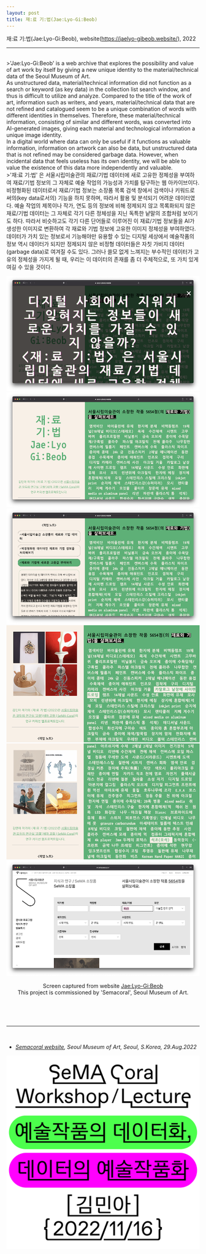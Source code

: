 ```yaml
---
layout: post
title: 재:료 기:법(Jae:Lyo-Gi:Beob)
---
```


재:료 기:법(Jae:Lyo-Gi:Beob), website(<a href="https://jaelyo-gibeob.website/" target="blank">https://jaelyo-gibeob.website/</a>), 2022

***

<br/>
>'Jae:Lyo-Gi:Beob' is a web archive that explores the possibility and value of art work by itself by giving a new unique identity to the material/technical data of the Seoul Museum of Art.<br>
As unstructured data, material/technical information did not function as a search or keyword (as key data) in the collection list search window, and thus is difficult to utilize and analyze. Compared to the title of the work of art, information such as writers, and years, material/technical data that are not refined and catalogued seem to be a unique combination of words with different identities in themselves. Therefore, these material/technical information, consisting of similar and different words, was converted into AI-generated images, giving each material and technological information a unique image identity.<br>
In a digital world where data can only be useful if it functions as valuable information, information on artwork can also be data, but unstructured data that is not refined may be considered garbage data. However, when incidental data that feels useless has its own identity, we will be able to value the existence of this data more independently and valuable.

<br>
>'재:료 기:법' 은 서울시립미술관의 재료/기법 데이터에 새로 고유한 정체성을 부여하여 재료/기법 정보의 그 자체로 예술 작업의 가능성과 가치를 탐구하는 웹 아카이브이다.<br>
비정형화된 데이터로서 재료/기법 정보는 소장품 목록 검색 창에서 검색이나 키워드로써의(key data로서의) 기능을 하지 못하며, 따라서 활용 및 분석되기 어려운 데이터였다. 예술 작업의 제목이나 작가, 연도 등의 정보에 비해 정제되지 않고 목록화되지 않은 재료/기법 데이터는 그 자체로 각기 다른 정체성을 지닌 독특한 낱말의 조합처럼 보이기도 하다. 따라서 비슷하고도 각기 다른 단어들로 이루어진 이 재료/기법 정보들을 AI가 생성한 이미지로 변환하여 각 재료와 기법 정보에 고유한 이미지 정체성을 부여하였다.<br>
데이터가 가치 있는 정보로서 기능해야만 유용할 수 있는 디지털 세상에서 예술작품의 정보 역시 데이터가 되지만 정제되지 않은 비정형 데이터들은 자칫 가비지 데이터(garbage data)로 여겨질 수도 있다. 그러나 쓸모 없게 느껴지는 부수적인 데이터가 고유의 정체성을 가지게 될 때, 우리는 이 데이터의 존재를 좀 더 주체적으로, 또 가치 있게 여길 수 있을 것이다.


<div>
<p align="middle">
<img class="img_horizontal" src="/img/work_footage/jaelyogibeob01.png" alt="jaelyogibeob01.png" title="jaelyogibeob01"/>
<br/>
<img class="img_horizontal" src="/img/work_footage/jaelyogibeob02.png" alt="jaelyogibeob02.png" title="jaelyogibeob02"/>
<br/>
<img class="img_horizontal" src="/img/work_footage/jaelyogibeob03.png" alt="jaelyogibeob03.png" title="jaelyogibeob03"/>
<br/>
<img class="img_horizontal" src="/img/work_footage/jaelyogibeob04.png" alt="jaelyogibeob04.png" title="jaelyogibeob04"/>
<br/>
<img class="img_horizontal" src="/img/work_footage/jaelyogibeob05.png" alt="jaelyogibeob05.png" title="jaelyogibeob05"/>
<br/>
<img class="img_horizontal" src="/img/work_footage/jaelyogibeob06.png" alt="jaelyogibeob06.png" title="jaelyogibeob06"/>
<br/>
</p>
<p align="middle">
Screen captured from website <a href="https://jaelyo-gibeob.website/" target="blank">Jae:Lyo-Gi:Beob</a><br>
This project is commissioned by 'Semacoral', Seoul Museum of Art.
</p>
</div>


<br/><br/><br/>

***


<br/>
<ul>
<li><i><a href="http://semacoral.org/features/minakim-museum-collection-data-jaelyo-gibeob" target="blank">Semacoral website</a>, Seoul Museum of Art, Seoul, S.Korea, 29.Aug.2022</i></li>
</ul>

<div class="img_row">
<p align="middle">
	<img class="img_poster" src="/img/work_footage/semacoral_221026.jpg" alt="poster Semacoral" title="poster Semacoral"/>
  <br/>
  </p>
</div>

<br/><br/><br/>
